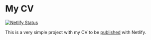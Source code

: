 # My CV

[![Netlify Status](https://api.netlify.com/api/v1/badges/439cdce8-4c64-49ee-8e6d-311ebec0930f/deploy-status)](https://app.netlify.com/sites/dmitry-shpak-cv/deploys)

This is a very simple project with my CV to be [published](https://dmitry-shpak-cv.netlify.app/) with Netlify.